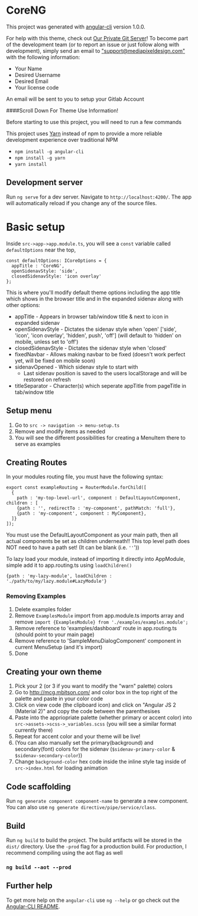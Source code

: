 # CoreNG

This project was generated with [angular-cli](https://github.com/angular/angular-cli) version 1.0.0.

For help with this theme, check out [Our Private Git Server](https://git.mediapixeldesign.com)!
To become part of the development team (or to report an issue or just follow along with development),
simply send an email to ["support@mediapixeldesign.com"](mailto:support@mediapixeldesign.com) with the following information:
    
* Your Name
* Desired Username
* Desired Email
* Your license code
    
An email will be sent to you to setup your Gitlab Account

####Scroll Down For Theme Use Information!


Before starting to use this project, you will need to run a few commands

This project uses [Yarn](yarnpkg.com) instead of npm to provide a more reliable development experience over traditional NPM

* `npm install -g angular-cli` 
* `npm install -g yarn`
* `yarn install`


## Development server
Run `ng serve` for a dev server. Navigate to `http://localhost:4200/`. The app will automatically reload if you change any of the source files.

# Basic setup
Inside `src->app->app.module.ts`, you will see a `const` variable called `defaultOptions` near the top, 
```
const defaultOptions: ICoreOptions = {
  appTitle : 'CoreNG',
  openSidenavStyle: 'side',
  closedSidenavStyle: 'icon overlay'
};
```

This is where you'll modify default theme options including the app title which shows in the browser title and in the expanded sidenav along with other options:

* appTitle - Appears in browser tab/window title & next to icon in expanded sidenav
* openSidenavStyle - Dictates the sidenav style when 'open' ['side', 'icon', 'icon overlay', 'hidden', push', 'off'] (will default to 'hidden' on mobile, unless set to 'off')
* closedSidenavStyle - Dictates the sidenav style when 'closed'
* fixedNavbar - Allows making navbar to be fixed (doesn't work perfect yet, will be fixed on mobile soon)
* sidenavOpened - Which sidenav style to start with
  * Last sidenav position is saved to the users localStorage and will be restored on refresh
* titleSeparator - Character(s) which seperate appTitle from pageTitle in tab/window title

## Setup menu
1. Go to `src -> navigation -> menu-setup.ts`
2. Remove and modify items as needed
3. You will see the different possibilities for creating a MenuItem there to serve as examples

## Creating Routes
In your modules routing file, you must have the following syntax:
```
export const exampleRouting = RouterModule.forChild([
  {
    path : 'my-top-level-url', component : DefaultLayoutComponent, children : [
    {path : '', redirectTo : 'my-component', pathMatch: 'full'},
    {path : 'my-component', component : MyComponent},
  ]}
]);
```
You must use the DefaultLayoutComponent as your main path, then all actual components be set as children underneath!!
This top level path does NOT need to have a path set! (It can be blank (i.e. `''`'))

To lazy load your module, instead of importing it directly into AppModule, simple add it to app.routing.ts using `loadChildren()`

`{path : 'my-lazy-module', loadChildren : './path/to/my/lazy.module#LazyModule'}`

### Removing Examples
1. Delete examples folder
2. Remove `ExamplesModule` import from app.module.ts imports array and remove `import {ExamplesModule} from './examples/examples.module';`
3. Remove reference to 'examples/dashboard' route in app.routing.ts (should point to your main page)
4. Remove reference to 'SampleMenuDialogComponent' component in current MenuSetup (and it's import)
5. Done


## Creating your own theme
1. Pick your 2 (or 3 if you want to modify the "warn" palette) colors
2. Go to http://mcg.mbitson.com/ and color box in the top right of the palette and paste in your color code
3. Click on view code (the clipboard icon) and click on "Angular JS 2 (Material 2)" and copy the code between the parenthesises
4. Paste into the appriopriate palette (whether primary or accent color) into `src->assets->scss->_variables.scss` (you will see a similar format currently there)
5. Repeat for accent color and your theme will be live!
6. (You can also manually set the primary(background) and secondary(font) colors for the sidenav (`$sidenav-primary-color` & `$sidenav-secondary-color`))
7. Change `background-color` hex code inside the inline style tag inside of `src->index.html` for loading animation

## Code scaffolding

Run `ng generate component component-name` to generate a new component. You can also use `ng generate directive/pipe/service/class`.

## Build

Run `ng build` to build the project. The build artifacts will be stored in the `dist/` directory. Use the `-prod` flag for a production build.
For production, I recommend compiling using the aot flag as well

### `ng build --aot --prod`

## Further help

To get more help on the `angular-cli` use `ng --help` or go check out the [Angular-CLI README](https://github.com/angular/angular-cli/blob/master/README.md).
